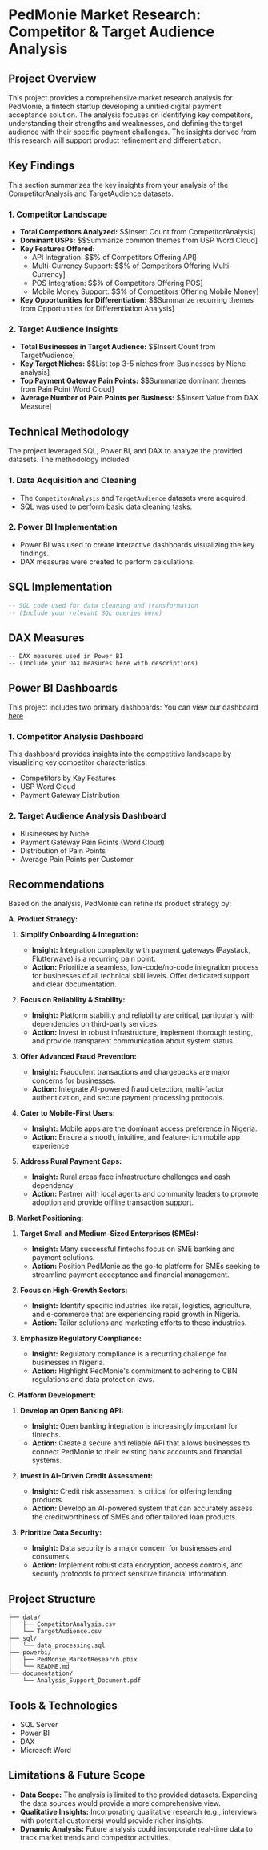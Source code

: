 # PedMonie Market Research: Competitor & Target Audience Analysis

## Project Overview

This project provides a comprehensive market research analysis for PedMonie, a fintech startup developing a unified digital payment acceptance solution. The analysis focuses on identifying key competitors, understanding their strengths and weaknesses, and defining the target audience with their specific payment challenges. The insights derived from this research will support product refinement and differentiation.


## Key Findings

This section summarizes the key insights from your analysis of the CompetitorAnalysis and TargetAudience datasets.

### 1. Competitor Landscape

*   **Total Competitors Analyzed:** $$Insert Count from CompetitorAnalysis]
*   **Dominant USPs:** $$Summarize common themes from USP Word Cloud]
*   **Key Features Offered:**
    *   API Integration: $$% of Competitors Offering API]
    *   Multi-Currency Support: $$% of Competitors Offering Multi-Currency]
    *   POS Integration: $$% of Competitors Offering POS]
    *   Mobile Money Support: $$% of Competitors Offering Mobile Money]
*   **Key Opportunities for Differentiation:** $$Summarize recurring themes from Opportunities for Differentiation Analysis]

### 2. Target Audience Insights

*   **Total Businesses in Target Audience:** $$Insert Count from TargetAudience]
*   **Key Target Niches:** $$List top 3-5 niches from Businesses by Niche analysis]
*   **Top Payment Gateway Pain Points:** $$Summarize dominant themes from Pain Point Word Cloud]
*   **Average Number of Pain Points per Business:** $$Insert Value from DAX Measure]

## Technical Methodology

The project leveraged SQL, Power BI, and DAX to analyze the provided datasets. The methodology included:

### 1. Data Acquisition and Cleaning

*   The `CompetitorAnalysis` and `TargetAudience` datasets were acquired.
*   SQL was used to perform basic data cleaning tasks.

### 2. Power BI Implementation

*   Power BI was used to create interactive dashboards visualizing the key findings.
*   DAX measures were created to perform calculations.

## SQL Implementation

```sql
-- SQL code used for data cleaning and transformation
-- (Include your relevant SQL queries here)
```

## DAX Measures

```dax
-- DAX measures used in Power BI
-- (Include your DAX measures here with descriptions)
```

## Power BI Dashboards

This project includes two primary dashboards: You can view our dashboard [here](https://app.powerbi.com/view?r=eyJrIjoiMWVhY2EyNzItMmE1Ni00OTY1LTlkZmMtN2ZmZWIzMjI2ODA5IiwidCI6IjUxN2QzNTAyLTI5MDEtNGRlMi1hODdiLTk1YzUwN2E5YTA4OCJ9)

### 1. Competitor Analysis Dashboard

This dashboard provides insights into the competitive landscape by visualizing key competitor characteristics.
*   Competitors by Key Features
*   USP Word Cloud
*   Payment Gateway Distribution

### 2. Target Audience Analysis Dashboard

*   Businesses by Niche
*   Payment Gateway Pain Points (Word Cloud)
*   Distribution of Pain Points
*   Average Pain Points per Customer

## Recommendations

Based on the analysis, PedMonie can refine its product strategy by:

**A. Product Strategy:**

1.  **Simplify Onboarding & Integration:**
    *   **Insight:** Integration complexity with payment gateways (Paystack, Flutterwave) is a recurring pain point.
    *   **Action:** Prioritize a seamless, low-code/no-code integration process for businesses of all technical skill levels. Offer dedicated support and clear documentation.

2.  **Focus on Reliability & Stability:**
    *   **Insight:** Platform stability and reliability are critical, particularly with dependencies on third-party services.
    *   **Action:** Invest in robust infrastructure, implement thorough testing, and provide transparent communication about system status.

3.  **Offer Advanced Fraud Prevention:**
    *   **Insight:** Fraudulent transactions and chargebacks are major concerns for businesses.
    *   **Action:** Integrate AI-powered fraud detection, multi-factor authentication, and secure payment processing protocols.

4.  **Cater to Mobile-First Users:**
    *   **Insight:** Mobile apps are the dominant access preference in Nigeria.
    *   **Action:** Ensure a smooth, intuitive, and feature-rich mobile app experience.

5.  **Address Rural Payment Gaps:**
    *   **Insight:** Rural areas face infrastructure challenges and cash dependency.
    *   **Action:** Partner with local agents and community leaders to promote adoption and provide offline transaction support.

**B. Market Positioning:**

1.  **Target Small and Medium-Sized Enterprises (SMEs):**
    *   **Insight:** Many successful fintechs focus on SME banking and payment solutions.
    *   **Action:** Position PedMonie as the go-to platform for SMEs seeking to streamline payment acceptance and financial management.

2.  **Focus on High-Growth Sectors:**
    *   **Insight:** Identify specific industries like retail, logistics, agriculture, and e-commerce that are experiencing rapid growth in Nigeria.
    *   **Action:** Tailor solutions and marketing efforts to these industries.

3.  **Emphasize Regulatory Compliance:**
    *   **Insight:** Regulatory compliance is a recurring challenge for businesses in Nigeria.
    *   **Action:** Highlight PedMonie's commitment to adhering to CBN regulations and data protection laws.

**C. Platform Development:**

1.  **Develop an Open Banking API:**
    *   **Insight:** Open banking integration is increasingly important for fintechs.
    *   **Action:** Create a secure and reliable API that allows businesses to connect PedMonie to their existing bank accounts and financial systems.

2.  **Invest in AI-Driven Credit Assessment:**
    *   **Insight:** Credit risk assessment is critical for offering lending products.
    *   **Action:** Develop an AI-powered system that can accurately assess the creditworthiness of SMEs and offer tailored loan products.

3.  **Prioritize Data Security:**
    *   **Insight:** Data security is a major concern for businesses and consumers.
    *   **Action:** Implement robust data encryption, access controls, and security protocols to protect sensitive financial information.

## Project Structure

```
├── data/
│   ├── CompetitorAnalysis.csv
│   └── TargetAudience.csv
├── sql/
│   └── data_processing.sql
├── powerbi/
│   ├── PedMonie_MarketResearch.pbix
│   └── README.md
└── documentation/
    └── Analysis_Support_Document.pdf
```

## Tools & Technologies

*   SQL Server
*   Power BI
*   DAX
*   Microsoft Word

## Limitations & Future Scope

*   **Data Scope:** The analysis is limited to the provided datasets. Expanding the data sources would provide a more comprehensive view.
*   **Qualitative Insights:** Incorporating qualitative research (e.g., interviews with potential customers) would provide richer insights.
*   **Dynamic Analysis:** Future analysis could incorporate real-time data to track market trends and competitor activities.
